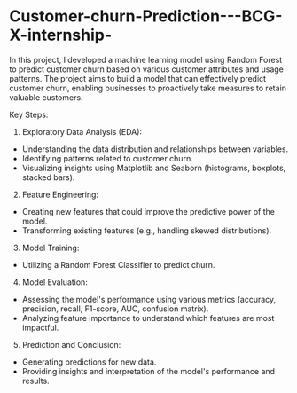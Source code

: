 # Customer-churn-Prediction---BCG-X-internship-

In this project, I developed a machine learning model using Random Forest to predict customer churn based on various customer attributes and usage patterns. 
The project aims to build a model that can effectively predict customer churn, enabling businesses to proactively take measures to retain valuable customers.

 Key Steps:
 1. Exploratory Data Analysis (EDA):
 - Understanding the data distribution and relationships between variables.
 - Identifying patterns related to customer churn.
 - Visualizing insights using Matplotlib and Seaborn (histograms, boxplots, stacked bars).

 2. Feature Engineering:
 - Creating new features that could improve the predictive power of the model.
 - Transforming existing features (e.g., handling skewed distributions).

 3. Model Training:
 - Utilizing a Random Forest Classifier to predict churn.

 4. Model Evaluation:
 - Assessing the model's performance using various metrics (accuracy, precision, recall, F1-score, AUC, confusion matrix).
 - Analyzing feature importance to understand which features are most impactful.

 5. Prediction and Conclusion:
 - Generating predictions for new data.
 - Providing insights and interpretation of the model's performance and results.
